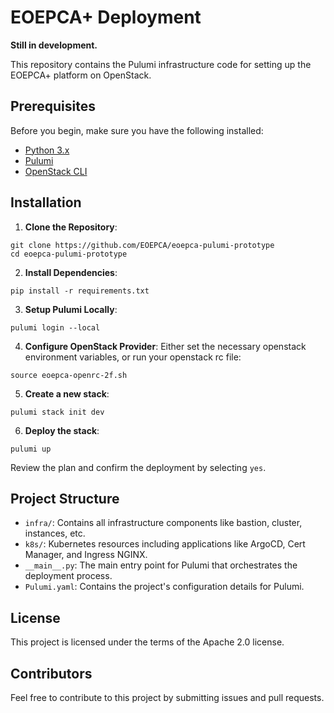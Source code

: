 # EOEPCA+ Deployment

**Still in development.**

This repository contains the Pulumi infrastructure code for setting up the EOEPCA+ platform on OpenStack.

## Prerequisites

Before you begin, make sure you have the following installed:
- [Python 3.x](https://www.python.org/downloads/)
- [Pulumi](https://www.pulumi.com/docs/get-started/install/)
- [OpenStack CLI](https://docs.openstack.org/python-openstackclient/latest/)

## Installation

1. **Clone the Repository**:
```
git clone https://github.com/EOEPCA/eoepca-pulumi-prototype
cd eoepca-pulumi-prototype
```

2. **Install Dependencies**:
```
pip install -r requirements.txt
```

3. **Setup Pulumi Locally**:
```
pulumi login --local
```

4. **Configure OpenStack Provider**:
Either set the necessary openstack environment variables, or run your openstack rc file:
```
source eoepca-openrc-2f.sh
```

5. **Create a new stack**:
```
pulumi stack init dev
```

6. **Deploy the stack**:
```
pulumi up
```

Review the plan and confirm the deployment by selecting `yes`.

## Project Structure

- `infra/`: Contains all infrastructure components like bastion, cluster, instances, etc.
- `k8s/`: Kubernetes resources including applications like ArgoCD, Cert Manager, and Ingress NGINX.
- `__main__.py`: The main entry point for Pulumi that orchestrates the deployment process.
- `Pulumi.yaml`: Contains the project's configuration details for Pulumi.

## License

This project is licensed under the terms of the Apache 2.0 license.

## Contributors

Feel free to contribute to this project by submitting issues and pull requests.
